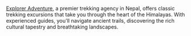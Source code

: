 [Explorer Adventure](https://www.exploreradventure.com/), a premier trekking agency in Nepal, offers classic trekking excursions that take you through the heart of the Himalayas. With experienced guides, you'll navigate ancient trails, discovering the rich cultural tapestry and breathtaking landscapes.
